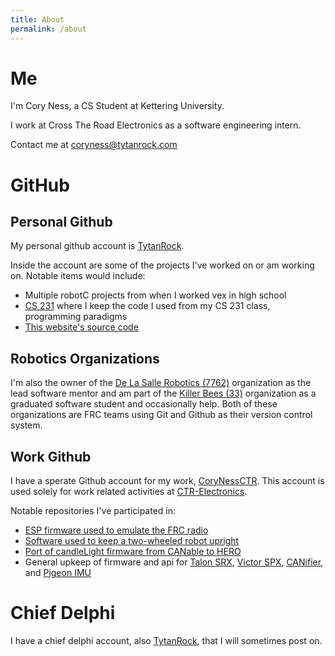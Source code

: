 ```yaml
---
title: About 
permalink: /about
---
```

# Me
I'm Cory Ness, a CS Student at Kettering University.

I work at Cross The Road Electronics as a software engineering intern.

Contact me at coryness@tytanrock.com

# GitHub

## Personal Github
My personal github account is [TytanRock](https://github.com/TytanRock).

Inside the account are some of the projects I've worked on or am working on.
Notable items would include:
 - Multiple robotC projects from when I worked vex in high school
 - [CS 231](https://github.com/TytanRock/CS-231-Projects) where I keep the code I used from my CS 231 class, programming paradigms
 - [This website's source code](https://github.com/TytanRock/tytanrock.github.io)

## Robotics Organizations
I'm also the owner of the [De La Salle Robotics (7762)](https://github.com/De-La-Salle-Robotics) organization as the lead software mentor and am part of the [Killer Bees (33)](https://github.com/FRC33) organization as a graduated software student and occasionally help.
Both of these organizations are FRC teams using Git and Github as their version control system.

## Work Github
I have a sperate Github account for my work, [CoryNessCTR](https://github.com/CoryNessCTR).
This account is used solely for work related activities at [CTR-Electronics](http://www.ctr-electronics.com/).

Notable repositories I've participated in:
 - [ESP firmware used to emulate the FRC radio](https://github.com/CrossTheRoadElec/HERO-DriverStation)
 - [Software used to keep a two-wheeled robot upright](https://github.com/CrossTheRoadElec/CTRE-Balance-Bot)
 - [Port of candleLight firmware from CANable to HERO](https://github.com/CrossTheRoadElec/HERO-STM32F4-Applications)
 - General upkeep of firmware and api for [Talon SRX](http://www.ctr-electronics.com/talon-srx.html), [Victor SPX](http://www.ctr-electronics.com/victor-spx.html), [CANifier](http://www.ctr-electronics.com/can-can-canifier-driver-led-driver-gpio.html), and [Pigeon IMU](http://www.ctr-electronics.com/gadgeteer-imu-module-pigeon.html)

# Chief Delphi
I have a chief delphi account, also [TytanRock](https://www.chiefdelphi.com/u/TytanRock/), that I will sometimes post on.



